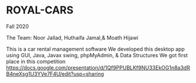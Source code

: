 # ROYAL-CARS
Fall 2020

The Team: Noor Jallad, Huthaifa Jamal,& Moath Hijawi

This is a car rental management software We developed this desktop app using GUI, Java, Javax swing, phpMyAdmin, &amp; Data Structures We got first place in this competition
https://docs.google.com/presentation/d/1Qf9PPUBLKf9NU33EkOG1n8a3dRB4neXsg1U3YVe7F4U/edit?usp=sharing
